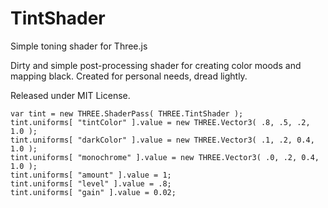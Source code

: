 # TintShader
Simple toning shader for Three.js

Dirty and simple post-processing shader for creating color moods and mapping black. Created for personal needs, dread lightly.

Released under MIT License.


```
var tint = new THREE.ShaderPass( THREE.TintShader );
tint.uniforms[ "tintColor" ].value = new THREE.Vector3( .8, .5, .2, 1.0 );
tint.uniforms[ "darkColor" ].value = new THREE.Vector3( .1, .2, 0.4, 1.0 );
tint.uniforms[ "monochrome" ].value = new THREE.Vector3( .0, .2, 0.4, 1.0 );
tint.uniforms[ "amount" ].value = 1;
tint.uniforms[ "level" ].value = .8;
tint.uniforms[ "gain" ].value = 0.02;
```
